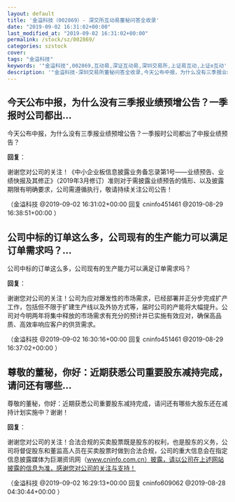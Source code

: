 ```yaml
---
layout: default
title: '金溢科技（002869）- 深交所互动易董秘问答全收录'
date: "2019-09-02 16:31:02+00:00"
last_modified_at: "2019-09-02 16:31:02+00:00"
permalink: /stock/sz/002869/
categories: szstock
cover: 
tags: "金溢科技"
keywords: '"金溢科技",002869,互动易,深证互动易,深圳交易所,上证易互动,上证e互动'
description: '"金溢科技-深圳交易所董秘问答全收录,今天公布中报，为什么没有三季报业绩预增公告？一季报时公司都出了中报业绩预告？"'
---
```


## 今天公布中报，为什么没有三季报业绩预增公告？一季报时公司都出...

今天公布中报，为什么没有三季报业绩预增公告？一季报时公司都出了中报业绩预告？

**回复**：

谢谢您对公司的关注！《中小企业板信息披露业务备忘录第1号——业绩预告、业绩快报及其修正》（2019年3月修订）准则对于需披露业绩预告的情形、以及披露期限有明确要求，公司需遵循执行，敬请持续关注公司公告！ 

（金溢科技  @2019-09-02 16:31:02+00:00 回复 cninfo451461  @2019-08-29 16:38:51+00:00 ）

## 公司中标的订单这么多，公司现有的生产能力可以满足订单需求吗？...

公司中标的订单这么多，公司现有的生产能力可以满足订单需求吗？

**回复**：

谢谢您对公司的关注！公司为应对爆发性的市场需求，已经部署并正分步完成扩产工作，包括但不限于扩建生产线以及外协方式等，届时公司的产能将大幅提升。公司对今明两年将集中释放的市场需求有充分的预计并已实施有效应对，确保高品质、高效率响应客户的供货需求。 

（金溢科技  @2019-09-02 16:30:16+00:00 回复 cninfo451461  @2019-08-29 16:37:02+00:00 ）

## 尊敬的董秘，你好：近期获悉公司重要股东减持完成，请问还有哪些...

尊敬的董秘，你好：近期获悉公司重要股东减持完成，请问还有哪些大股东还在减持计划实施中？谢谢！

**回复**：

谢谢您对公司的关注！合法合规的买卖股票既是股东的权利，也是股东的义务，公司将督促股东和董监高人员在买卖股票时做到合法合规，公司的重大信息会在指定信息披露媒体为巨潮资讯网（www.cninfo.com.cn）披露，请以公司在上述网站披露的信息为准，感谢您对公司的关注与支持！ 

（金溢科技  @2019-09-02 16:29:13+00:00 回复 cninfo609062  @2019-08-28 04:30:44+00:00 ）

